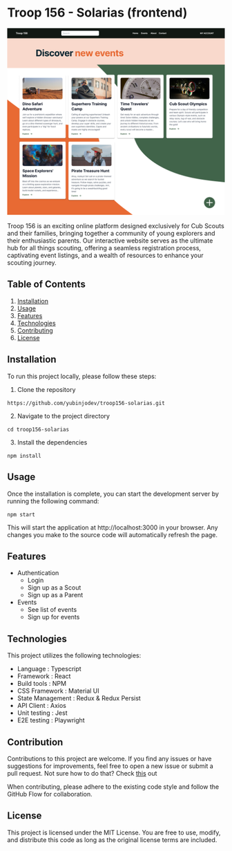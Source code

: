 # Troop 156 - Solarias (frontend)

![Website Preview](public/preview.png?raw=true)

Troop 156 is an exciting online platform designed exclusively for Cub Scouts and their families, bringing together a community of young explorers and their enthusiastic parents. Our interactive website serves as the ultimate hub for all things scouting, offering a seamless registration process, captivating event listings, and a wealth of resources to enhance your scouting journey.

## Table of Contents

1. [Installation](#installation)
2. [Usage](#usage)
3. [Features](#feature)
4. [Technologies](#technologies)
5. [Contributing](#contributing)
6. [License](#license)

## Installation

To run this project locally, please follow these steps:

1. Clone the repository

```
https://github.com/yubinjodev/troop156-solarias.git
```

2. Navigate to the project directory

```
cd troop156-solarias
```

3. Install the dependencies

```
npm install
```

## Usage

Once the installation is complete, you can start the development server by running the following command:

```
npm start
```

This will start the application at http://localhost:3000 in your browser. Any changes you make to the source code will automatically refresh the page.

## Features

- Authentication
  - Login
  - Sign up as a Scout
  - Sign up as a Parent
- Events
  - See list of events
  - Sign up for events

## Technologies

This project utilizes the following technologies:

- Language : Typescript
- Framework : React
- Build tools : NPM
- CSS Framework : Material UI
- State Management : Redux & Redux Persist
- API Client : Axios
- Unit testing : Jest
- E2E testing : Playwright

## Contribution

Contributions to this project are welcome.
If you find any issues or have suggestions for improvements, feel free to open a new issue or submit a pull request.
Not sure how to do that? Check [this](https://opensource.com/article/19/11/first-open-source-contribution-fork-clone) out

When contributing, please adhere to the existing code style and follow the GitHub Flow for collaboration.

## License

This project is licensed under the MIT License. You are free to use, modify, and distribute this code as long as the original license terms are included.
